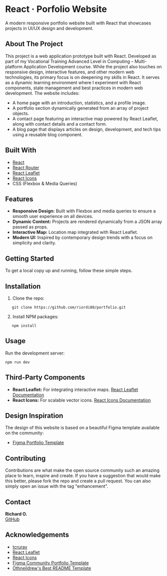 # React · Porfolio Website

A modern responsive portfolio website built with React that showcases projects in UI/UX design and development.

## About The Project

This project is a web application prototype built with React. Developed as part of my Vocational Training Advanced Level in Computing – Multi-platform Application Development course. While the project also touches on responsive design, interactive features, and other modern web technologies, its primary focus is on deepening my skills in React. It serves as a dynamic learning environment where I experiment with React components, state management  and best practices in modern web development. The website includes:

- A home page with an introduction, statistics, and a profile image.
- A portfolio section dynamically generated from an array of project objects.
- A contact page featuring an interactive map powered by React Leaflet, along with contact details and a contact form.
- A blog page that displays articles on design, development, and tech tips using a reusable blog component.

## Built With

- [React](https://reactjs.org/)
- [React Router](https://reactrouter.com/)
- [React Leaflet](https://react-leaflet.js.org/)
- [React Icons](https://react-icons.github.io/react-icons/)
- CSS (Flexbox & Media Queries)

## Features

- **Responsive Design:** Built with Flexbox and media queries to ensure a smooth user experience on all devices.
- **Dynamic Content:** Projects are rendered dynamically from a JSON array passed as props.
- **Interactive Map:** Location map integrated with React Leaflet.
- **Modern UI:** Inspired by contemporary design trends with a focus on simplicity and clarity.

## Getting Started

To get a local copy up and running, follow these simple steps.

## Installation

1. Clone the repo:
```
   git clone https://github.com/riordi80/portfolio.git
```
2. Install NPM packages:
```
   npm install
```
## Usage

Run the development server:
```
npm run dev
```

## Third-Party Components

- **React Leaflet:** For integrating interactive maps. [React Leaflet Documentation](https://react-leaflet.js.org/)
- **React Icons:** For scalable vector icons. [React Icons Documentation](https://react-icons.github.io/react-icons/)

## Design Inspiration

The design of this website is based on a beautiful Figma template available on the community:
- [Figma Portfolio Template](https://www.figma.com/community/file/1170206889562959306)

## Contributing

Contributions are what make the open source community such an amazing place to learn, inspire and create. If you have a suggestion that would make this better, please fork the repo and create a pull request. You can also simply open an issue with the tag "enhancement".

## Contact

**Richard O.**   
[GitHub](https://github.com/riordi80)

## Acknowledgements

- [tcrurav](https://github.com/tcrurav)
- [React Leaflet](https://react-leaflet.js.org/)
- [React Icons](https://react-icons.github.io/react-icons/)
- [Figma Community Portfolio Template](https://www.figma.com/community/file/1170206889562959306)
- [Othneildrew's Best README Template](https://github.com/othneildrew/Best-README-Template)

